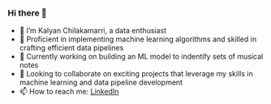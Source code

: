 ### Hi there 👋

- 🔭 I’m Kalyan Chilakamarri, a data enthusiast
- 🌱 Proficient in implementing machine learning algorithms and skilled in crafting efficient data pipelines
- 🔨 Currently working on building an ML model to indentify sets of musical notes
- 👯 Looking to collaborate on exciting projects that leverage my skills in machine learning and data pipeline development
- 📫 How to reach me: [LinkedIn](https://www.linkedin.com/in/kalyan96/)
